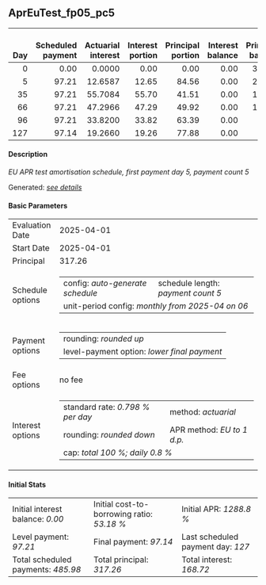 <h2>AprEuTest_fp05_pc5</h2>
<table>
    <thead style="vertical-align: bottom;">
        <th style="text-align: right;">Day</th>
        <th style="text-align: right;">Scheduled payment</th>
        <th style="text-align: right;">Actuarial interest</th>
        <th style="text-align: right;">Interest portion</th>
        <th style="text-align: right;">Principal portion</th>
        <th style="text-align: right;">Interest balance</th>
        <th style="text-align: right;">Principal balance</th>
        <th style="text-align: right;">Total actuarial interest</th>
        <th style="text-align: right;">Total interest</th>
        <th style="text-align: right;">Total principal</th>
    </thead>
    <tr style="text-align: right;">
        <td class="ci00">0</td>
        <td class="ci01" style="white-space: nowrap;">0.00</td>
        <td class="ci02">0.0000</td>
        <td class="ci03">0.00</td>
        <td class="ci04">0.00</td>
        <td class="ci05">0.00</td>
        <td class="ci06">317.26</td>
        <td class="ci07">0.0000</td>
        <td class="ci08">0.00</td>
        <td class="ci09">0.00</td>
    </tr>
    <tr style="text-align: right;">
        <td class="ci00">5</td>
        <td class="ci01" style="white-space: nowrap;">97.21</td>
        <td class="ci02">12.6587</td>
        <td class="ci03">12.65</td>
        <td class="ci04">84.56</td>
        <td class="ci05">0.00</td>
        <td class="ci06">232.70</td>
        <td class="ci07">12.6587</td>
        <td class="ci08">12.65</td>
        <td class="ci09">84.56</td>
    </tr>
    <tr style="text-align: right;">
        <td class="ci00">35</td>
        <td class="ci01" style="white-space: nowrap;">97.21</td>
        <td class="ci02">55.7084</td>
        <td class="ci03">55.70</td>
        <td class="ci04">41.51</td>
        <td class="ci05">0.00</td>
        <td class="ci06">191.19</td>
        <td class="ci07">68.3671</td>
        <td class="ci08">68.35</td>
        <td class="ci09">126.07</td>
    </tr>
    <tr style="text-align: right;">
        <td class="ci00">66</td>
        <td class="ci01" style="white-space: nowrap;">97.21</td>
        <td class="ci02">47.2966</td>
        <td class="ci03">47.29</td>
        <td class="ci04">49.92</td>
        <td class="ci05">0.00</td>
        <td class="ci06">141.27</td>
        <td class="ci07">115.6636</td>
        <td class="ci08">115.64</td>
        <td class="ci09">175.99</td>
    </tr>
    <tr style="text-align: right;">
        <td class="ci00">96</td>
        <td class="ci01" style="white-space: nowrap;">97.21</td>
        <td class="ci02">33.8200</td>
        <td class="ci03">33.82</td>
        <td class="ci04">63.39</td>
        <td class="ci05">0.00</td>
        <td class="ci06">77.88</td>
        <td class="ci07">149.4837</td>
        <td class="ci08">149.46</td>
        <td class="ci09">239.38</td>
    </tr>
    <tr style="text-align: right;">
        <td class="ci00">127</td>
        <td class="ci01" style="white-space: nowrap;">97.14</td>
        <td class="ci02">19.2660</td>
        <td class="ci03">19.26</td>
        <td class="ci04">77.88</td>
        <td class="ci05">0.00</td>
        <td class="ci06">0.00</td>
        <td class="ci07">168.7496</td>
        <td class="ci08">168.72</td>
        <td class="ci09">317.26</td>
    </tr>
</table>
<h4>Description</h4>
<p><i>EU APR test amortisation schedule, first payment day 5, payment count 5</i></p>
<p>Generated: <i><a href="../GeneratedDate.html">see details</a></i></p>
<h4>Basic Parameters</h4>
<table>
    <tr>
        <td>Evaluation Date</td>
        <td>2025-04-01</td>
    </tr>
    <tr>
        <td>Start Date</td>
        <td>2025-04-01</td>
    </tr>
    <tr>
        <td>Principal</td>
        <td>317.26</td>
    </tr>
    <tr>
        <td>Schedule options</td>
        <td>
            <table>
                <tr>
                    <td>config: <i>auto-generate schedule</i></td>
                    <td>schedule length: <i><i>payment count</i> 5</i></td>
                </tr>
                <tr>
                    <td colspan="2" style="white-space: nowrap;">unit-period config: <i>monthly from 2025-04 on 06</i></td>
                </tr>
            </table>
        </td>
    </tr>
    <tr>
        <td>Payment options</td>
        <td>
            <table>
                <tr>
                    <td>rounding: <i>rounded up</i></td>
                </tr>
                <tr>
                    <td>level-payment option: <i>lower&nbsp;final&nbsp;payment</i></td>
                </tr>
            </table>
        </td>
    </tr>
    <tr>
        <td>Fee options</td>
        <td>no fee
        </td>
    </tr>
    <tr>
        <td>Interest options</td>
        <td>
            <table>
                <tr>
                    <td>standard rate: <i>0.798 % per day</i></td>
                    <td>method: <i>actuarial</i></td>
                </tr>
                <tr>
                    <td>rounding: <i>rounded down</i></td>
                    <td>APR method: <i>EU to 1 d.p.</i></td>
                </tr>
                <tr>
                    <td colspan="2">cap: <i>total 100 %; daily 0.8 %</td>
                </tr>
            </table>
        </td>
    </tr>
</table>
<h4>Initial Stats</h4>
<table>
    <tr>
        <td>Initial interest balance: <i>0.00</i></td>
        <td>Initial cost-to-borrowing ratio: <i>53.18 %</i></td>
        <td>Initial APR: <i>1288.8 %</i></td>
    </tr>
    <tr>
        <td>Level payment: <i>97.21</i></td>
        <td>Final payment: <i>97.14</i></td>
        <td>Last scheduled payment day: <i>127</i></td>
    </tr>
    <tr>
        <td>Total scheduled payments: <i>485.98</i></td>
        <td>Total principal: <i>317.26</i></td>
        <td>Total interest: <i>168.72</i></td>
    </tr>
</table>